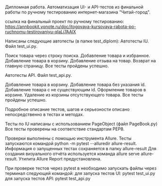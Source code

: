 Дипломная работа.
Автоматизация UI- и API-тестов из финальной работы по ручному тестированию интернет-магазина "Читай-город".

ссылка на финальный проект по ручному тестированию: https://annbookit.yonote.ru/doc/itogovaya-kursovaya-rabota-po-ruchnomu-testirovaniyu-qIaLj7AAlX

Написаны следующие автотесты (в папке test_diplom): 
Автотесты IU. Файл test_ui.py. 

Поиск товара через строку поиска.
Добавление товара и избранное.
Добавление товара в корзину.
Добавление отзыва на товар.
Возврат на главную страницу.
Все тесты пройдены успешно.

Автотесты API. Файл test_api.py.

Добавление товара в корзину.
Добавление товара без указания id.
Добавление товара с не существующим id.
Оформление товаров в корзине.
Удаление из корзины отсутствующего товара.
Все тесты пройдены успешно.

Подробное описание тестов, шагов и серьезности описано непосредственно в тестах и методах.

Тесты по IU написаны с использованием PageObject (файл PageBook.py) Все тесты проверены на соответствие стандартам PEP8.

Проверки выполнены с помощью инструмента Allure. Тесты запускаются командой python -m pytest --alluredir allure-result. Информация о запущенных тестах сохраняется в папку allure-result Для создания визуального отчёта используется команда allure serve allure-result. Утилита Allure Report предустановлена.

При проверке тестов через pytest в необходимо запускать файлы через терминал следующей командой: 
для запуска тестов UI: pytest test_ui.py 
для запуска тестов API: pytest test_api.py